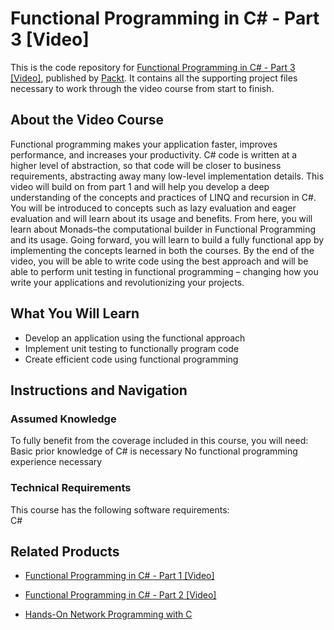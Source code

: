 # Functional Programming in C# - Part 3 [Video]
This is the code repository for [Functional Programming in C# - Part 3 [Video]](https://www.packtpub.com/application-development/functional-programming-c-part-3-video?utm_source=github&utm_medium=repository&utm_campaign=9781788299305), published by [Packt](https://www.packtpub.com/?utm_source=github). It contains all the supporting project files necessary to work through the video course from start to finish.
## About the Video Course
Functional programming makes your application faster, improves performance, and increases your productivity. C# code is written at a higher level of abstraction, so that code will be closer to business requirements, abstracting away many low-level implementation details. This video will build on from part 1 and will help you develop a deep understanding of the concepts and practices of LINQ and recursion in C#. You will be introduced to concepts such as lazy evaluation and eager evaluation and will learn about its usage and benefits. From here, you will learn about Monads–the computational builder in Functional Programming and its usage. Going forward, you will learn to build a fully functional app by implementing the concepts learned in both the courses. By the end of the video, you will be able to write code using the best approach and will be able to perform unit testing in functional programming – changing how you write your applications and revolutionizing your projects.

<H2>What You Will Learn</H2>
<DIV class=book-info-will-learn-text>
<UL>
<LI>Develop an application using the functional approach 
<LI>Implement unit testing to functionally program code 
<LI>Create efficient code using functional programming </LI></UL></DIV>

## Instructions and Navigation
### Assumed Knowledge
To fully benefit from the coverage included in this course, you will need:<br/>
Basic prior knowledge of C# is necessary
No functional programming experience necessary
### Technical Requirements
This course has the following software requirements:<br/>
C#

## Related Products
* [Functional Programming in C# - Part 1 [Video]](https://www.packtpub.com/application-development/functional-programming-c-part-1-video?utm_source=github&utm_medium=repository&utm_campaign=9781787128927)

* [Functional Programming in C# - Part 2 [Video]](https://www.packtpub.com/application-development/functional-programming-c-part-2-video?utm_source=github&utm_medium=repository&utm_campaign=9781788296458)

* [Hands-On Network Programming with C](https://www.packtpub.com/networking-and-servers/hands-network-programming-c?utm_source=github&utm_medium=repository&utm_campaign=9781789349863)


